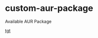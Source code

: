 # custom-aur-package

Available AUR Package

[tgt](https://github.com/atolycs/custom-aur-package/tree/tgt)
